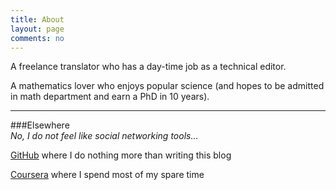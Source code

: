 ```yaml
---
title: About
layout: page
comments: no
---
```


A freelance translator who has a day-time job as a technical editor.

A mathematics lover who enjoys popular science (and hopes to be admitted in math department and earn a PhD in 10 years).



----

###Elsewhere     
*No, I do not feel like social networking tools...*   

[GitHub](http://github.com/sighsmile) where I do nothing more than writing this blog

[Coursera](http://www.coursera.org) where I spend most of my spare time

